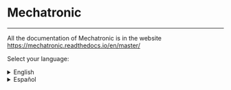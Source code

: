 # Mechatronic

---

All the documentation of Mechatronic is in the website https://mechatronic.readthedocs.io/en/master/

Select your language:
<details>
  <summary>English</summary>
  This repository have the parts of a mechatronic system

  ---
  
  ### Index
  * [Folder organization](#folder-organization)
  * [Stable Version](#stable-version)
  * [How it works](#how-it-works)
    * [Components](#components)
    * [Mechatronic system](#mechatronic-systems)
    * [Functions](#functions)

  ---
  ### Folder organization
  - comps: copy of the repository [fcad-comps](https://github.com/felipe-m/fcad-comps) of Felipe Machado.
  - icons: icons of the workbench.
  - parts 
  - src: source code
      - func: functions makes for the workbench
  
  ---
  ### Stable version
  The stable version is in the file [Mechatronic.zip](https://github.com/davidmubernal/Mechatronic/blob/master/Mechatronic.zip). This version run in FreeCAD 0.18

  ---
  ### How it works
  This workbench has some parts of a mechatronic system. You can modify this parts and build your system.
  #### Components:
  <details>
    <summary>Shaft holder</summary>
      <ul>
        <li>Size</li>
        <li>Low profile: only size 8</li>
      </ul>
  </details>

  ![Sk](/parts/img/sk08.png)
  ![Sk2](/parts/img/sk08_pillow.png)  

  <details>
    <summary>Idle pulley holder</summary>
      <ul>
        <li>Size of the profile</li>
        <li>Metric Nut</li>
        <li>Height</li>
        <li>Position of the end stop sensor</li> 
        <li>Height of the end stop sensor</li>
      </ul>
  </details>

  <details>
    <summary>End stop holder</summary>
      <ul>
        <li>Type</li>
        <li>Rail length</li>
      </ul>
  </details>

  ![End-Stop-30](/parts/img/endstop_holder_30.png)
  ![End-Stop-25-d3v](/parts/img/d3v_endstop_holder_r25_m4.png)

  <details>
    <summary>Hall stop holder</summary>
      <ul>
        <li>Width</li>
        <li>Thikness</li>
        <li>Metric nut</li>
        <li>Profile size</li>
        <li>Reinforce</li>
      </ul>
  </details>

  ![hall_stop](/parts/img/hall_stop_holder_21_10.png)

  <details>
    <summary>Bracket</summary>
      <ul>
        <li>Type: 3 options</li>
        <li>Size first profile</li>
        <li>Size second profile</li>
        <li>Thickness</li>
        <li>Metric nut first profile</li>
        <li>Metric nut second profile</li>
        <li>Number of nuts</li>
        <li>Distance betwen nuts</li>
        <li>Type of hole</li>
        <li>Reinforcement: first type only</li>
        <li>Flap: second type only</li>
        <li>Distance between profiles: third type only</li>
      </ul>
  </details>

  ![bracket](/parts/img/bracket_30x30_m6.png)
  ![bracket-15](/parts/img/bracket_30x30_m6_rail15.png)
  ![bracket-20](/parts/img/bracket_30x30_m6_rail20_6thick.png)

  <details>
    <summary>Motor holder</summary>
      <ul>
        <li>Size</li>
        <li>Height</li>
        <li>Thickness</li>
      </ul>
  </details>

  ![nema17-25](/parts/img/nema17_holder_rail25_8.png)
  ![nema17-35](/parts/img/nema17_holder_rail35_8.FCStd.png)

  <details>
    <summary>Lin bear house</summary>
      <ul>
        <li>Type</li>
      </ul>
  </details>

  ![all](/parts/img/thinlinbearhouse1rail_lm8.png)
  ![bot](/parts/img/thinlinbearhouse1rail_lm8_bot.png)

  <details>
    <summary>Filter holder</summary>
      <ul>
        <li>Length</li>
        <li>Width</li>
      </ul>
  </details>

  ![filter_holder](/parts/img/filter_holder.png)

  <details>
    <summary>Tensioner</summary>
      <ul>
        <li>Belt hight</li>
        <li>Base width</li>
        <li>Thickness</li>
        <li>Metric nut</li>
      </ul>
  </details>

  ![tensioner](/parts/img/tensioner.png)

  <details>
    <summary>Belt clamp</summary>
      <ul>
        <li>Type</li>
        <li>Length</li>
        <li>Width</li>
        <li>Metric nut</li>
      </ul>
  </details>

  ![BeltClamp1](/parts/img/Belt_clamp_simple.png)
  ![BeltClamp2](/parts/img/Belt_clamp_double.png)

  <details>
      <summary>Aluminium profile</summary>
        <ul>
          <li>Section</li>
          <li>Length</li>
        </ul>
    </details>

  ![Profiles](/parts/img/Profiles.png)

  <details>
    <summary>Bolts, Nuts & Washers</summary>
      <ul>
        <li>Type</li>
        <li>Metric</li>
        <li>Bolt length</li>
      </ul>
  </details>

  ![Bolt](/parts/img/Bolts.png)
  ![Nut](/parts/img/Nuts.png)
  ![Washers](/parts/img/Washers.png)

  #### Mechatronic Systems:
  <details>
    <summary>Filter Stage</summary>
      <ul>
        <li>Move distance</li>
        <li>Filter length</li>
        <li>Filter width</li>
        <li>Base width</li>
        <li>Tensioner stroke</li>
        <li>Tensioner thickness</li>
        <li>Metric nut</li>
        <li>Motor size</li>
        <li>Length rail motor holder</li>
        <li>Motor holder thickness</li>
      </ul>
  </details>

  ![filter_stage](/parts/img/filter_stage.png)

  #### Functions:
  <details>
    <summary>Change to print position</summary>
    Change the position of the piece to print position. Also, the user can select the folder where is save the piece.
  </details>

  <details>
    <summary>Assembly</summary>
    Select the part you want to move and the place to assembly.
  </details>

  ---
  ---
</details>
 
<details>
  <summary>Español</summary>
  Este repositorio tiene componentes de un sistema mecatrónico.

  ### Índice
  * [Organización de las carpetas](#organización-de-las-carpetas)
  * [Versión estable](#verión-estable)
  * [Funcionamiento del workbench](#funcionamiento-del-workbench)  
  * [Componentes](#componentes)
  * [Sistemas mecatrónicos](#sistemas-mecatrónicos)
  * [Funciones](#funciones)

  ---
  ### Organización de las carpetas:
  - comps: copia del repositorio [fcad-comps](https://github.com/felipe-m/fcad-comps) de Felipe Machado.
  - icons: iconos del workbench.
  - parts 
  - src: código fuente
      - func: funciones creadas para el workbench

  ---
  ### Versión estable:
  La versión estable del workbench se encuentra en el archivo comprimido [Mechatronic.zip](https://github.com/davidmubernal/Mechatronic/blob/master/Mechatronic.zip). Funciona en FreeCAD 0.18

  ---
  ### Funcionamiento del workbench

  El workbench consta de un conjunto de piezas empleadas en sistemas mecatrónicos.  
  En función de la pieza que seleccionemos tendremos distintas opciones de modificación

  #### Componentes:
  <details>
    <summary>Soporte de eje</summary>
      <ul>
        <li>Tamaño</li>
        <li>Perfil bajo: sólo para tamaño 8</li>
      </ul>
  </details>

  ![Sk](/parts/img/sk08.png)
  ![Sk2](/parts/img/sk08_pillow.png)

  <details>
    <summary>Soporte polea loca</summary>
      <ul>
        <li>Tamaño del perfil sobre el que se monta</li>
        <li>Métrica de los tornillos</li>
        <li>Altura</li>
        <li>Posición del sensor de final de carrera</li>
        <li>Altura del sensor de final de carrera</li>
      </ul>
  </details>

  <details>
    <summary>Soporte final de carrera</summary>
      <ul>
        <li>Tipo</li>
        <li>Distancia del carril</li>
      </ul>
  </details>

  ![End-Stop-30](/parts/img/endstop_holder_30.png)
  ![End-Stop-25-d3v](/parts/img/d3v_endstop_holder_r25_m4.png)

  <details>
    <summary>Soporte final</summary>
      <ul>
        <li>Ancho</li>
        <li>Espesor</li>
        <li>Métrica tornillo</li>
        <li>Tamaño perfil</li>
        <li>Refuerzo</li>
      </ul>
  </details>

  ![hall_stop](/parts/img/hall_stop_holder_21_10.png)

  <details>
    <summary>Bracket para perfiles</summary>
      <ul>
        <li>Tipo: 3 opciones distintas</li>
        <li>Tamaño primer perfil</li>
        <li>Tamaño segundo perfil</li>
        <li>Espesor</li>
        <li>Métrica tornillo primer perfil</li>
        <li>Métrica tornillo segundo perfil</li>
        <li>Número de tornillos</li>
        <li>Distancia entre tornillos</li>
        <li>Seleccion agujero</li>
        <li>Refuerzo: sólo para el primer tipo de bracket</li>
        <li>Flap: sólo para el segundo tipo de bracket</li>
        <li>Distancia entre perfiles: sólo para el tercer tipo de bracket</li>
      </ul>
  </details>

  ![bracket](/parts/img/bracket_30x30_m6.png)
  ![bracket-15](/parts/img/bracket_30x30_m6_rail15.png)
  ![bracket-20](/parts/img/bracket_30x30_m6_rail20_6thick.png)

  <details>
    <summary>Soporte motor</summary>
      <ul>
        <li>Tamaño del soporte</li>
        <li>Altura del soporte</li>
        <li>Espesor de las paredes del soporte</li>
      </ul>
  </details>

  ![nema17-25](/parts/img/nema17_holder_rail25_8.png)
  ![nema17-35](/parts/img/nema17_holder_rail35_8.FCStd.png)

  <details>
    <summary>Carcasa del rodamiento lineal</summary>
      <ul>
        <li>Tipo</li>
      </ul>
  </details>

  ![all](/parts/img/thinlinbearhouse1rail_lm8.png)
  ![bot](/parts/img/thinlinbearhouse1rail_lm8_bot.png)

  <details>
    <summary>Soporte del filtro</summary>
      <ul>
        <li>Largo</li>
        <li>Ancho</li>
      </ul>
  </details>

  ![filter_holder](/parts/img/filter_holder.png)

  <details>
    <summary>Tensionador de la polea</summary>
      <ul>
        <li>Altura de polea</li>
        <li>Ancho de base</li>
        <li>Espesor</li>
        <li>Métrica del tornillo</li>
      </ul>
  </details>

  ![tensioner](/parts/img/tensioner.png)

  <details>
    <summary>Abrazadera de polea</summary>
      <ul>
        <li>Tipo</li>
        <li>Largo</li>
        <li>Ancho</li>
        <li>Métrica del tornillo</li>
      </ul>
  </details>

  ![BeltClamp1](/parts/img/Belt_clamp_simple.png)
  ![BeltClamp2](/parts/img/Belt_clamp_double.png)

  <details>
      <summary>Perfil de aluminio</summary>
        <ul>
          <li>Sección</li>
          <li>Longitud</li>
        </ul>
    </details>

  ![Profiles](/parts/img/Profiles.png)

  <details>
      <summary>Tornillos, Tuercas y Arandelas</summary>
        <ul>
          <li>Tipo</li>
          <li>Métrica</li>
          <li>Longitud del tornillo</li>
        </ul>
  </details>

  ![Bolt](/parts/img/Bolts.png)
  ![Nut](/parts/img/Nuts.png)
  ![Washers](/parts/img/Washers.png)

  #### Sistemas mecatrónicos:
  <details>
    <summary>Filter Stage</summary>
      <ul>
        <li>Distancia de recorrido</li>
        <li>Largo del filtro</li>
        <li>Ancho del filtro</li>        
        <li>Ancho de base</li>
        <li>Largo tensionador</li>
        <li>Espesor tensionador</li>
        <li>Métrica del tornillo</li>
        <li>Tamaño del motor</li>
        <li>Longitud del rail del soporte motor</li>
        <li>Espesor del soporte motor</li>
      </ul>
  </details>

  ![filter_stage](/parts/img/filter_stage.png)

  #### Funciones:
  <details>
    <summary>Cambiar a posición de imprimir</summary>
    Coloca la pieza seleccionada en la posición de impresión y pide al usuario la carpeta donde exportar la pieza.
  </details>

  <details>
    <summary>Ensamblaje</summary>
    Selecciona la pieza que quieres mover y su nueva posición.
  </details>

  ---
  --- 
</details>
